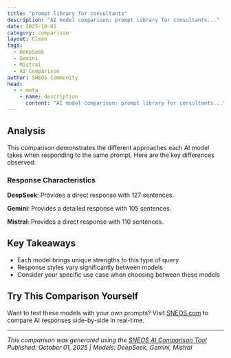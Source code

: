```yaml
---
title: "prompt library for consultants"
description: "AI model comparison: prompt library for consultants..."
date: 2025-10-01
category: comparison
layout: Clean
tags:
  - DeepSeek
  - Gemini
  - Mistral
  - AI Comparison
author: SNEOS Community
head:
  - - meta
    - name: description
      content: "AI model comparison: prompt library for consultants..."
---
```


<ChatComparison
  title="prompt library for consultants"
  prompt="prompt library for consultants"
  :responses='{
    "DeepSeek": "Of course. Here is a comprehensive prompt library for consultants, designed to be a living toolkit for various stages of a consulting engagement.\n\nThis library is structured around the core workflows of a consultant and is designed to be used with AI language models (like ChatGPT, Claude, etc.) to dramatically improve efficiency, creativity, and quality of output.\n\n---\n\n### **How to Use This Library**\n\n1.  **Copy and Paste:** Select the prompt that fits your need.\n2.  **Customize the Placeholders:** Replace text in \u0060[brackets]\u0060 with your specific context.\n3.  **Refine the Output:** Use the AI\u0027s response as a first draft, a brainstorming partner, or a structuring tool. *You* are the expert; the AI is your assistant.\n\n---\n\n### **1. Discovery \u0026 Client Onboarding**\n\n**Goal:** Understand the client\u0027s world, define the problem, and set the engagement up for success.\n\n*   **Stakeholder Interview Questions**\n    \u003E \u0022Act as a senior management consultant. Generate a list of 10-15 insightful, open-ended questions for interviewing a C-level executive (the [CEO/CFO/COO]) at a [Client Industry, e.g., manufacturing] company. The goal is to understand their strategic priorities, the root causes behind [Specific Problem, e.g., declining customer retention], and their definition of success for our project. Focus on questions that uncover underlying challenges, not just symptoms.\u0022\n\n*   **Project Scope Clarification**\n    \u003E \u0022I am drafting a Statement of Work (SOW) for a client. Based on the following project description, help me define clear, specific, and measurable objectives and key deliverables. **Project Description:** [Paste your project description here]. Please structure the output with sections for \u0027Project Objectives\u0027 (SMART format) and \u0027Key Deliverables\u0027.\u0022\n\n*   **Initial Hypothesis Generation**\n    \u003E \u0022Based on the following client situation, generate 3-5 initial hypotheses for the root cause of [Specific Problem]. **Situation:** [Company] in [Industry] is experiencing [Problem Symptom, e.g., a 15% increase in customer churn] despite [Context, e.g., a recent product expansion]. Consider hypotheses related to operations, market positioning, and customer experience.\u0022\n\n---\n\n### **2. Research \u0026 Analysis**\n\n**Goal:** Gather data, analyze it effectively, and uncover key insights.\n\n*   **Competitive Landscape Analysis**\n    \u003E \u0022Conduct a high-level competitive analysis for [Your Client\u0027s Company] in the [Industry] space. Identify the top 3 direct competitors and 2 potential disruptive entrants. For each, summarize their value proposition, key strengths, and likely weaknesses. Present the findings in a concise table.\u0022\n\n*   **Market Sizing (Top-Down \u0026 Bottom-Up)**\n    \u003E \u0022Act as a strategy consultant. Estimate the total addressable market (TAM) for [Product/Service] in [Region/Country]. Please outline both a top-down approach (using a known macro statistic) and a bottom-up approach (using assumed unit economics). State your key assumptions for each method.\u0022\n\n*   **SWOT Analysis**\n    \u003E \u0022Perform a SWOT analysis for [Company Name]. **Context:** They are a [Company Type] facing [Key Challenge]. Their key advantage is [Key Advantage]. Consider recent trends in [Relevant Trend, e.g., remote work, AI, sustainability]. Present the analysis in a clear four-quadrant format.\u0022\n\n*   **Financial Data Interpretation**\n    \u003E \u0022I have the following financial data for my client. Please identify the 3 most significant trends or red flags from this income statement and balance sheet data. **Data:** [Paste key financial data or ratios]. For each trend, suggest a potential business question we should investigate further.\u0022\n\n---\n\n### **3. Strategy \u0026 Problem-Solving**\n\n**Goal:** Develop robust strategies, frameworks, and solutions.\n\n*   **Issue Tree / MECE Breakdown**\n    \u003E \u0022Create a MECE (Mutually Exclusive, Collectively Exhaustive) issue tree to break down the core problem: \u0027[State the core problem clearly, e.g., Profitability has declined by 20% over the last two years].\u0027 The first branch should split into \u0027Revenue\u0027 and \u0027Costs\u0027. Please drill down one more level for each branch.\u0022\n\n*   **Business Model Canvas**\n    \u003E \u0022Populate a Business Model Canvas for a hypothetical company in the [Industry] that operates on a [Model, e.g., subscription/SaaS] model. Focus on the key partnerships and cost structure that would be most critical for success.\u0022\n\n*   **Strategic Options Generation**\n    \u003E \u0022Our client, [Client Description], needs to achieve [Strategic Goal, e.g., enter a new geographic market]. Generate 3 distinct strategic options for them. Label them as \u0027Option A: [Aggressive/High-Risk]\u0027, \u0027Option B: [Balanced/Moderate-Risk]\u0027, and \u0027Option C: [Conservative/Low-Risk]\u0027. For each, briefly list the pros and cons.\u0022\n\n*   **Decision-Matrix / Prioritization Framework**\n    \u003E \u0022We need to prioritize a list of potential initiatives. Create a decision-making framework using a 2x2 matrix. The X-axis should be \u0027Impact on Strategic Goal\u0027 (Low to High) and the Y-axis should be \u0027Ease of Implementation\u0027 (Difficult to Easy). Where would you place the following initiatives? **Initiatives:** [List 5-7 initiatives].\u0022\n\n---\n\n### **4. Communication \u0026 Storytelling**\n\n**Goal:** Communicate complex ideas simply and persuasively.\n\n*   **Executive Summary Draft**\n    \u003E \u0022Draft a one-paragraph executive summary for a consulting presentation to the board of [Client Company]. The core message is that they must [Key Recommendation] to address [Core Problem], which will lead to [Expected Benefit/Quantified Impact]. The tone should be confident and persuasive.\u0022\n\n*   **Slide Deck Outline (The Pyramid Principle)**\n    \u003E \u0022Outline the narrative flow for a 10-slide client presentation based on the Pyramid Principle. The overarching answer is [Main Recommendation]. The key supporting arguments are [Argument 1], [Argument 2], and [Argument 3]. Suggest a headline for each slide that follows a logical, compelling story.\u0022\n\n*   **Email to Client (Sensitive Topic)**\n    \u003E \u0022Write a professional yet firm email to a client stakeholder, [Stakeholder Name]. The purpose is to inform them that a key project milestone is at risk due to a delay on their end in providing [Specific Data/Access]. The tone should be collaborative, not accusatory, but clearly state the impact of the delay and request a specific action by a specific date.\u0022\n\n*   **Simplifying a Complex Concept**\n    \u003E \u0022Explain the concept of [Complex Concept, e.g., \u0027Blockchain\u0027 or \u0027Zero-Based Budgeting\u0027] as if you were talking to a smart 12-year-old. Use a simple analogy and avoid jargon.\u0022\n\n---\n\n### **5. Operational Excellence \u0026 Project Management**\n\n**Goal:** Manage the engagement and internal team effectively.\n\n*   **Project Plan / Workstream Structure**\n    \u003E \u0022Create a high-level project plan for a [6-week] consulting engagement to solve [Problem Statement]. Break it down into 4-5 key phases or workstreams. For each phase, list the key activities and the primary output/deliverable.\u0022\n\n*   **Meeting Agenda**\n    \u003E \u0022Generate a detailed 60-minute meeting agenda for a project kickoff call. The attendees include both the client team and our internal consulting team. The goal is to align on objectives, roles, and next steps. Include time allocations for each topic.\u0022\n\n*   **Risk Mitigation Plan**\n    \u003E \u0022Identify the top 5 potential risks for a consulting project where [Specific Challenge, e.g., data quality from the client is a known issue]. For each risk, propose a concrete mitigation strategy and a contingency plan.\u0022\n\n*   **Stakeholder Communication Plan**\n    \u003E \u0022Develop a stakeholder communication plan for a project that will significantly impact [Department Name, e.g., the sales team]. Identify the key stakeholder groups, their primary concerns, the key message for each, the best channel for communication, and the communication frequency.\u0022\n\n---\n\n### **6. Personal \u0026 Firm Development**\n\n**Goal:** Enhance your own skills and contribute to your firm\u0027s knowledge.\n\n*   **Proposal Template Creation**\n    \u003E \u0022Create a structured outline for a consulting proposal. It should include sections for: Executive Summary, Understanding of the Problem, Proposed Approach/Methodology, Project Timeline, Team Bios, Fees and Pricing, and Next Steps.\u0022\n\n*   **Developing a Thought Leadership Angle**\n    \u003E \u0022Brainstorm 5 compelling thought leadership article topics for a consulting firm specializing in [Your Niche, e.g., digital transformation in retail]. The topics should be provocative, relevant to C-suite executives, and highlight the firm\u0027s expertise.\u0022\n\n*   **Training Module Outline**\n    \u003E \u0022Outline a 90-minute internal training module on [Specific Skill, e.g., \u0027Advanced Data Visualization in PowerPoint\u0027] for junior consultants. The outline should include learning objectives, a 10-minute interactive exercise, and key takeaways.\u0022\n\n*   **Performance Self-Review**\n    \u003E \u0022I need to write my annual self-review. Help me brainstorm and articulate my accomplishments using the STAR method (Situation, Task, Action, Result). Focus on my role as a consultant on projects related to [Mention 1-2 project types]. Generate 3-5 bullet point ideas.\u0022\n\n---\n\n### **Pro-Tips for Power Users**\n\n*   **Chain Prompts:** Use the output of one prompt as the input for another (e.g., use the \u0022Initial Hypothesis\u0022 output to feed the \u0022Issue Tree\u0022 prompt).\n*   **Assign a Persona:** Start prompts with \u0022Act as a [BCG Partner / Change Management Expert / Data Scientist]\u0022 to steer the tone and depth of the",
    "Gemini": "## Prompt Library for Consultants\n\nThis is a library of prompts categorized by consulting task. Use these prompts as a starting point and customize them to your specific needs, client, and context.\n\n**I. Discovery \u0026 Assessment:**\n\n*   **Problem Definition:**\n    *   \u0022Help me define the core problem my client, [Client Name], is facing. They believe it\u0027s [Client\u0027s Perceived Problem], but I suspect it\u0027s deeper than that. Considering factors like [Factor 1], [Factor 2], and [Factor 3], what is the underlying issue?\u0022\n    *   \u0022Using the information I\u0027ve gathered from [Source 1] and [Source 2] about [Client Name], identify the key challenges hindering their growth/profitability/efficiency.\u0022\n    *   \u0022Given the symptoms [Symptom 1], [Symptom 2], and [Symptom 3], what are the potential root causes of the problem at [Client Name]?\u0022\n*   **Stakeholder Analysis:**\n    *   \u0022Identify the key stakeholders at [Client Name] who are affected by [Problem Area].  For each stakeholder, list their potential interests, influence, and level of resistance/support for change.\u0022\n    *   \u0022Develop a stakeholder map for [Client Name] related to [Project Name].  Include categories such as: Champions, Supporters, Neutrals, Resistors, and Blockers.  Explain your reasoning for each placement.\u0022\n    *   \u0022Based on this document [Paste Document Content/Link], who are the key stakeholders and what are their likely priorities and concerns related to [Issue]?\u0022\n*   **Competitive Analysis:**\n    *   \u0022Analyze the competitive landscape for [Client Name] in the [Industry] market.  Focus on [Competitor 1], [Competitor 2], and [Competitor 3].  What are their strengths, weaknesses, opportunities, and threats (SWOT) compared to [Client Name]?\u0022\n    *   \u0022Benchmark [Client Name]\u0027s performance in [Specific Metric] against industry best practices and competitors.  What are the key takeaways and recommendations?\u0022\n    *   \u0022What are the key trends and disruptive forces shaping the [Industry] market, and how will they impact [Client Name]\u0027s competitive position?\u0022\n*   **Data Analysis \u0026 Interpretation:**\n    *   \u0022Interpret the following data [Paste Data/Link to Data]. What are the key insights and trends?\u0022\n    *   \u0022Given this dataset related to [Data Subject], identify any correlations between [Variable 1] and [Variable 2].  Are these correlations statistically significant?\u0022\n    *   \u0022Based on this analysis of [Client Name]\u0027s customer data, segment their customer base into meaningful groups based on [Criteria].\u0022\n*   **Process Mapping:**\n    *   \u0022Describe the current state process for [Client Name] in [Process Area]. Identify any bottlenecks, inefficiencies, or areas for improvement.\u0022\n    *   \u0022Based on this description of the current process [Paste Process Description], create a visual flowchart highlighting the key steps, decision points, and handoffs.\u0022\n    *   \u0022Compare the current state process of [Client Name] in [Process Area] with industry best practices. Where are the gaps?\u0022\n\n**II. Strategy Development:**\n\n*   **Goal Setting:**\n    *   \u0022Help me define SMART (Specific, Measurable, Achievable, Relevant, Time-bound) goals for [Client Name] in relation to [Objective].\u0022\n    *   \u0022Based on the current state assessment, what are the most ambitious yet realistic goals that [Client Name] can achieve in [Timeframe]?\u0022\n    *   \u0022Develop a set of key performance indicators (KPIs) to track the progress of [Client Name]\u0027s [Project Name].\u0022\n*   **Strategic Options:**\n    *   \u0022Based on this SWOT analysis of [Client Name], what are the potential strategic options they should consider?\u0022\n    *   \u0022Evaluate the pros and cons of [Strategic Option 1], [Strategic Option 2], and [Strategic Option 3] for [Client Name], considering their resources and market position.\u0022\n    *   \u0022Generate a list of innovative strategies that [Client Name] could pursue to achieve [Goal] in the [Industry] market.\u0022\n*   **Implementation Planning:**\n    *   \u0022Develop a detailed implementation plan for [Strategic Initiative] at [Client Name]. Include key tasks, timelines, responsibilities, and resource requirements.\u0022\n    *   \u0022Identify potential risks and challenges associated with implementing [Strategic Initiative] and develop mitigation strategies.\u0022\n    *   \u0022Create a communication plan to ensure effective communication and engagement with stakeholders throughout the implementation of [Strategic Initiative].\u0022\n*   **Change Management:**\n    *   \u0022Develop a change management strategy to support the successful implementation of [Change Initiative] at [Client Name].\u0022\n    *   \u0022Identify potential sources of resistance to [Change Initiative] and develop strategies to address them.\u0022\n    *   \u0022Create a training plan to equip employees at [Client Name] with the skills and knowledge needed to adapt to the new [Process/System/Technology].\u0022\n*   **Financial Modeling:**\n    *   \u0022Create a financial model to project the potential ROI of [Strategic Initiative] for [Client Name].\u0022\n    *   \u0022Perform a sensitivity analysis to assess the impact of different variables on the financial performance of [Strategic Initiative].\u0022\n    *   \u0022Compare the financial implications of [Strategic Option 1] and [Strategic Option 2] for [Client Name].\u0022\n\n**III. Implementation \u0026 Execution:**\n\n*   **Project Management:**\n    *   \u0022Create a project timeline and Gantt chart for [Project Name], including key milestones, dependencies, and resource allocation.\u0022\n    *   \u0022Develop a risk management plan for [Project Name], identifying potential risks and developing mitigation strategies.\u0022\n    *   \u0022Establish a project communication plan to ensure effective communication and collaboration among team members and stakeholders.\u0022\n*   **Process Optimization:**\n    *   \u0022Design a future state process for [Client Name] in [Process Area] that eliminates bottlenecks, reduces inefficiencies, and improves overall performance.\u0022\n    *   \u0022Identify opportunities to automate tasks in the [Process Area] to improve efficiency and reduce costs.\u0022\n    *   \u0022Develop standard operating procedures (SOPs) for the key steps in the [Process Area] to ensure consistency and quality.\u0022\n*   **Technology Implementation:**\n    *   \u0022Develop a technology roadmap for [Client Name] to guide their investments in technology over the next [Timeframe].\u0022\n    *   \u0022Evaluate different technology solutions for [Business Need] and recommend the best option for [Client Name] based on their specific requirements.\u0022\n    *   \u0022Develop a data migration plan to ensure a smooth transition to the new [System/Platform].\u0022\n*   **Training \u0026 Development:**\n    *   \u0022Design a training program to equip employees at [Client Name] with the skills and knowledge needed to perform their jobs effectively.\u0022\n    *   \u0022Develop training materials, including presentations, handouts, and online modules, to support the training program.\u0022\n    *   \u0022Evaluate the effectiveness of the training program and make recommendations for improvement.\u0022\n*   **Performance Monitoring \u0026 Reporting:**\n    *   \u0022Establish a system to track and monitor the performance of [Key Metric] at [Client Name].\u0022\n    *   \u0022Develop a reporting dashboard to provide stakeholders with real-time visibility into the performance of [Project/Process/Initiative].\u0022\n    *   \u0022Analyze performance data and identify areas for improvement.\u0022\n\n**IV. Communication \u0026 Presentation:**\n\n*   **Executive Summaries:**\n    *   \u0022Write an executive summary for a report on [Topic] for [Client Name]\u0027s C-suite, highlighting key findings and recommendations.\u0022\n    *   \u0022Summarize the key takeaways from this [Document/Meeting] in a concise and impactful way for senior management.\u0022\n*   **Presentation Development:**\n    *   \u0022Create a compelling presentation to communicate the findings and recommendations of the [Project] to [Audience].\u0022\n    *   \u0022Design visually appealing slides to present the data in a clear and engaging manner.\u0022\n    *   \u0022Develop talking points to support the presentation and ensure a consistent message.\u0022\n*   **Report Writing:**\n    *   \u0022Write a comprehensive report on [Topic] for [Client Name], including an executive summary, methodology, findings, and recommendations.\u0022\n    *   \u0022Structure the report logically and use clear and concise language to ensure readability.\u0022\n    *   \u0022Use visuals, such as charts and graphs, to illustrate key findings and insights.\u0022\n*   **Client Communication:**\n    *   \u0022Draft an email to [Client Contact] to update them on the progress of [Project].\u0022\n    *   \u0022Prepare a script for a phone call with [Client Contact] to discuss [Topic].\u0022\n    *   \u0022Develop a communication plan to keep stakeholders informed about the progress of [Project] and address any concerns.\u0022\n*   **Storytelling:**\n    *    \u0022Develop a compelling narrative that illustrates the problem [Client Name] is facing and the impact of the proposed solution.\u0022\n    *    \u0022Use storytelling techniques to engage the audience and make the message more memorable.\u0022\n\n**V.  Specialized Areas (Examples - expand as needed):**\n\n*   **Digital Transformation:**\n    *   \u0022Assess [Client Name]\u0027s current digital maturity and identify opportunities to leverage technology to improve their business processes.\u0022\n    *   \u0022Develop a digital transformation roadmap for [Client Name], outlining the key initiatives and investments required to achieve their digital goals.\u0022\n*   **Sustainability Consulting:**\n    *   \u0022Assess [Client Name]\u0027s current environmental footprint and identify opportunities to reduce their impact on the environment.\u0022\n    *   \u0022Develop a sustainability strategy for [Client Name], outlining their goals, targets, and initiatives for improving their environmental performance.\u0022\n*   **Supply Chain Optimization:**\n    *   \u0022Analyze [Client Name]\u0027s supply chain and identify opportunities to reduce costs, improve efficiency, and enhance resilience.\u0022\n    *   \u0022Develop a supply chain optimization plan for [Client Name], outlining the key initiatives and investments required to achieve their supply chain goals.\u0022\n*   **Human Capital Management:**\n    *   \u0022Assess [Client Name]\u0027s current HR practices and identify opportunities to improve employee engagement, retention, and performance.\u0022\n    *   \u0022Develop a talent management strategy for [Client Name], outlining their goals, targets, and initiatives for attracting, developing, and retaining top talent.\u0022\n\n**VI. General Purpose Prompts:**\n\n*   \u0022What are the key considerations when [Performing Specific Task in Consulting]?\u0022\n*   \u0022What are the potential pitfalls to avoid when [Performing Specific Task in Consulting]?\u0022\n*   \u0022What are some best practices for [Specific Consulting Skill]? Give concrete examples.\u0022\n*   \u0022Explain [Consulting Concept] in a way that a non-expert can understand.\u0022\n*   \u0022Provide a checklist for [Consulting Task].\u0022\n*   \u0022Compare and contrast [Consulting Approach 1] with [Consulting Approach 2].\u0022\n\n**Tips for Using These Prompts:**\n\n*   **Be Specific:** The more specific your prompt, the better the results.  Provide as much context as possible.\n*   **Iterate:** Don\u0027t be afraid to refine your prompt based on the initial responses.\n*   **Combine Prompts:**  Use multiple prompts in sequence to build a more complete picture.\n*   **Tailor to Your Style:** Adjust the language and tone of the prompts to match your preferred communication style.\n*   **Critically Evaluate the Output:**  Always review the output carefully and verify its accuracy before using it in your work.\n*   **Add \u0022as a consultant\u0022 to the end:**  Sometimes adding \u0022as a consultant\u0022 or \u0022for a consulting project\u0022 to the end can improve the relevance of the response.  For example: \u0022Develop a digital transformation roadmap for [Client Name], outlining the key initiatives and investments required to achieve their digital goals, as a consultant.\u0022\n\nThis library is a starting point. Experiment with different prompts and refine them to meet your specific needs. Good luck!\n",
    "Mistral": "Certainly! As a consultant, having a library of prompts can be incredibly useful for guiding discussions, brainstorming sessions, and problem-solving. Here are some categories of prompts that can be helpful:\n\n### 1. **Client Discovery**\n- **Understanding the Client:**\n  - What are the primary goals of your organization?\n  - What challenges are you currently facing?\n  - What are your key performance indicators (KPIs)?\n  - How do you measure success?\n\n- **Stakeholder Analysis:**\n  - Who are the key stakeholders in your organization?\n  - What are their roles and responsibilities?\n  - How do they influence decision-making?\n\n### 2. **Problem Identification**\n- **Issue Clarification:**\n  - Can you describe the problem in detail?\n  - What are the symptoms of the problem?\n  - What are the root causes of the problem?\n\n- **Impact Assessment:**\n  - How does this problem affect your operations?\n  - What are the financial implications?\n  - How does it impact your customers or clients?\n\n### 3. **Solution Development**\n- **Brainstorming:**\n  - What are some potential solutions to this problem?\n  - What are the pros and cons of each solution?\n  - How feasible is each solution?\n\n- **Innovation:**\n  - Are there any innovative approaches we haven\u0027t considered?\n  - How can we think outside the box?\n  - What are some best practices in the industry?\n\n### 4. **Implementation Planning**\n- **Resource Allocation:**\n  - What resources are needed to implement the solution?\n  - Who will be responsible for each part of the implementation?\n  - What is the timeline for implementation?\n\n- **Risk Management:**\n  - What are the potential risks associated with this solution?\n  - How can we mitigate these risks?\n  - What is the contingency plan?\n\n### 5. **Performance Monitoring**\n- **Metrics and KPIs:**\n  - How will we measure the success of the solution?\n  - What metrics will we use to track progress?\n  - How often will we review these metrics?\n\n- **Feedback Loop:**\n  - How will we gather feedback from stakeholders?\n  - What adjustments can we make based on the feedback?\n  - How will we communicate progress to stakeholders?\n\n### 6. **Client Relationship Management**\n- **Communication:**\n  - How often should we have check-ins?\n  - What is the preferred method of communication?\n  - How can we ensure transparency and open communication?\n\n- **Expectation Management:**\n  - What are your expectations for this project?\n  - How can we ensure we meet or exceed these expectations?\n  - What are the key milestones and deliverables?\n\n### 7. **Continuous Improvement**\n- **Lessons Learned:**\n  - What have we learned from this project?\n  - What worked well and what didn\u0027t?\n  - How can we apply these lessons to future projects?\n\n- **Future Planning:**\n  - What are the next steps for your organization?\n  - How can we continue to support you?\n  - What are your long-term goals and how can we help achieve them?\n\n### 8. **Ethical and Compliance Considerations**\n- **Legal and Regulatory:**\n  - Are there any legal or regulatory considerations we need to be aware of?\n  - How do we ensure compliance with industry standards?\n  - What are the ethical implications of our proposed solutions?\n\n- **Sustainability:**\n  - How can we ensure our solutions are sustainable?\n  - What are the environmental impacts of our actions?\n  - How can we promote social responsibility?\n\n### 9. **Technology and Innovation**\n- **Digital Transformation:**\n  - How can technology help solve this problem?\n  - What are the latest technological trends in your industry?\n  - How can we leverage data analytics to improve decision-making?\n\n- **Innovation Strategy:**\n  - What is your current innovation strategy?\n  - How can we foster a culture of innovation within your organization?\n  - What are some innovative solutions we can explore?\n\n### 10. **Change Management**\n- **Resistance to Change:**\n  - What are the potential barriers to change?\n  - How can we address resistance from employees?\n  - What strategies can we use to facilitate change?\n\n- **Communication Plan:**\n  - How will we communicate the change to stakeholders?\n  - What are the key messages we need to convey?\n  - How will we ensure everyone is on board with the change?\n\n### 11. **Financial Considerations**\n- **Budgeting:**\n  - What is the budget for this project?\n  - How can we ensure we stay within the budget?\n  - What are the financial risks associated with this project?\n\n- **ROI Analysis:**\n  - What is the expected return on investment (ROI)?\n  - How will we measure ROI?\n  - What are the financial benefits of this solution?\n\n### 12. **Market Analysis**\n- **Competitor Analysis:**\n  - Who are your main competitors?\n  - What are their strengths and weaknesses?\n  - How do you differentiate yourself from competitors?\n\n- **Customer Insights:**\n  - Who are your target customers?\n  - What are their needs and preferences?\n  - How can we better serve our customers?\n\n### 13. **Operational Efficiency**\n- **Process Improvement:**\n  - What are the current processes in place?\n  - How can we streamline these processes?\n  - What are the bottlenecks in your operations?\n\n- **Efficiency Metrics:**\n  - How do you measure operational efficiency?\n  - What are the key areas for improvement?\n  - How can we reduce costs without compromising quality?\n\n### 14. **Strategic Planning**\n- **Vision and Mission:**\n  - What is your organization\u0027s vision and mission?\n  - How do these align with your current goals?\n  - How can we ensure our strategies support your vision?\n\n- **Long-Term Goals:**\n  - What are your long-term strategic goals?\n  - How can we develop a roadmap to achieve these goals?\n  - What are the key milestones along the way?\n\n### 15. **Crisis Management**\n- **Crisis Preparedness:**\n  - What are the potential crises your organization might face?\n  - How can we prepare for these crises?\n  - What is your crisis communication plan?\n\n- **Response and Recovery:**\n  - How will you respond to a crisis?\n  - What are the steps for recovery?\n  - How can we ensure business continuity?\n\nThese prompts can be tailored to fit the specific needs and context of your consulting engagements. They serve as a starting point for structured and productive conversations with your clients."
  }'
  published-date="15:32"
/>

## Analysis

This comparison demonstrates the different approaches each AI model takes when responding to the same prompt. Here are the key differences observed:

### Response Characteristics

**DeepSeek**: Provides a direct response with 127 sentences. 

**Gemini**: Provides a detailed response with 105 sentences. 

**Mistral**: Provides a direct response with 110 sentences. 

## Key Takeaways

- Each model brings unique strengths to this type of query
- Response styles vary significantly between models
- Consider your specific use case when choosing between these models

## Try This Comparison Yourself

Want to test these models with your own prompts? Visit [SNEOS.com](https://sneos.com) to compare AI responses side-by-side in real-time.

---

*This comparison was generated using the [SNEOS AI Comparison Tool](https://sneos.com)*
*Published: October 01, 2025 | Models: DeepSeek, Gemini, Mistral*
